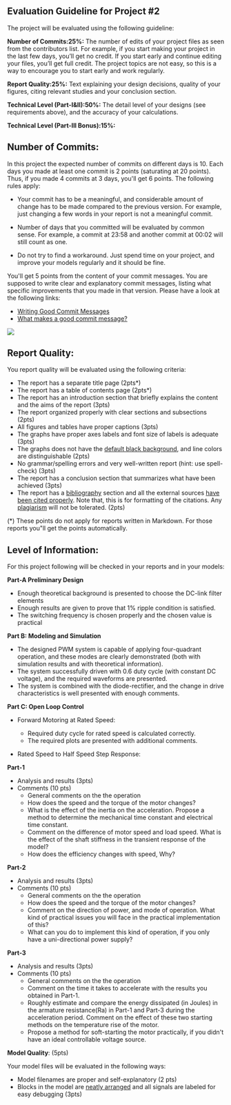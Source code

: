 ## Evaluation Guideline for Project #2

The project will be evaluated using the following guideline:

**Number of Commits:25%:** The number of edits of your project files as seen from the contributors list. For example, if you start making your project in the last few days, you’ll get no credit. If you start early and continue editing your files, you’ll get full credit. The project topics are not easy, so this is a way to encourage you to start early and work regularly.

**Report Quality:25%:** Text explaining your design decisions, quality of your figures, citing relevant studies and your conclusion section.

**Technical Level (Part-I&II):50%:** The detail level of your designs (see requirements above), and the accuracy of your calculations.

**Technical Level (Part-III Bonus):15%:**

## Number of Commits:

In this project the expected number of commits on different days is 10. Each days you made at least one commit is 2 points (saturating at 20 points). Thus, if you made 4 commits at 3 days, you'll get 6 points. The following rules apply:

- Your commit has to be a meaningful, and considerable amount of change has to be made compared to the previous version. For example, just changing a few words in your report is not a meaningful commit.

- Number of days that you committed will be evaluated by common sense. For example, a commit at 23:58 and another commit at 00:02 will still count as one.

- Do not try to find a workaround. Just spend time on your project, and improve your models regularly and it should be fine.

You'll get 5 points from the content of your commit messages. You are supposed to write clear and explanatory commit messages, listing what  specific improvements that you made in that version. Please have a look at the following links:

- [Writing Good Commit Messages](https://vip.wordpress.com/documentation/commit-messages/)
- [What makes a good commit message?](https://hackernoon.com/what-makes-a-good-commit-message-995d23687ad#.o13dxmu3u)

![](https://imgs.xkcd.com/comics/git_commit.png)

## Report Quality:

You report quality will be evaluated using the following criteria:

- The report has a separate title page (2pts*)
- The report has a table of contents page (2pts*)
- The report has an introduction section that briefly explains the content and the aims of the report (3pts)
- The report organized properly with clear sections and subsections (2pts)
- All figures and tables have proper captions (3pts)
- The graphs have proper axes labels and font size of labels is adequate (3pts)
- The graphs does not have the [default black background](people.uncw.edu/hermanr/mat361/Printing%20Simulink%20Scope%20Image.pdf), and line colors are distinguishable (2pts)
- No grammar/spelling errors and very well-written report (hint: use spell-check) (3pts)
- The report has a conclusion section that summarizes what have been achieved (3pts)
- The report has a [bibliography](http://www.plagiarism.org/citing-sources/whats-a-bibliography/) section and all the external sources [have been cited properly](http://libguides.mit.edu/citing). Note that, this is for formatting of the citations. Any [plagiarism](http://www.plagiarism.org/plagiarism-101/what-is-plagiarism) will not be tolerated. (2pts)

(*) These points do not apply for reports written in Markdown. For those reports you"ll get the points automatically.

## Level of Information:

For this project following will be checked in your reports and in your models:

**Part-A Preliminary Design**

- Enough theoretical background is presented to choose the DC-link filter elements
- Enough results are given to prove that 1% ripple condition is satisfied.
- The switching frequency is chosen properly and the chosen value is practical

**Part B: Modeling and Simulation**

- The designed PWM system is capable of applying four-quadrant operation, and these modes are clearly demonstrated (both with simulation results and with theoretical information).
- The system successfully driven with 0.6 duty cycle (with constant DC voltage), and the required waveforms are presented.
- The system is combined with the diode-rectifier, and the change in drive characteristics is well presented with enough comments.

**Part C: Open Loop Control**

- Forward Motoring at Rated Speed:
    - Required duty cycle for rated speed is calculated correctly.
    - The required plots are presented with additional comments.

- Rated Speed to Half Speed Step Response:

**Part-1**
- Analysis and results (3pts)
- Comments (10 pts)
    - General comments on the the operation
    - How does the speed and the torque of the motor changes?
    - What is the effect of the inertia on the acceleration. Propose a method to determine the mechanical time constant and electrical time constant.
    - Comment on the difference of motor speed and load speed. What is the effect of the shaft stiffness in the transient response of the model?
    - How does the efficiency changes with speed, Why?

**Part-2**
- Analysis and results (3pts)
- Comments (10 pts)
    - General comments on the the operation
    - How does the speed and the torque of the motor changes?
    - Comment on the direction of power, and mode of operation. What kind of practical issues you will face in the practical implementation of this?
    - What can you do to implement this kind of operation, if you only have a uni-directional power supply? 

**Part-3**
- Analysis and results (3pts)
- Comments (10 pts)
    - General comments on the the operation
    - Comment on the time it takes to accelerate with the results you obtained in Part-1.
    - Roughly estimate and compare the energy dissipated (in Joules) in the armature resistance(Ra) in Part-1 and Part-3 during the acceleration period. Comment on the effect of these two starting methods on the temperature rise of the motor.
    - Propose a method for soft-starting the motor practically, if you didn't have an ideal controllable voltage source.

**Model Quality**: (5pts)

Your model files will be evaluated in the following ways: 

- Model filenames are proper and self-explanatory (2 pts)
- Blocks in the model are [neatly arranged](http://blogs.mathworks.com/pick/2014/04/25/clean-up-your-simulink-model/) and all signals are labeled for easy debugging (3pts)
